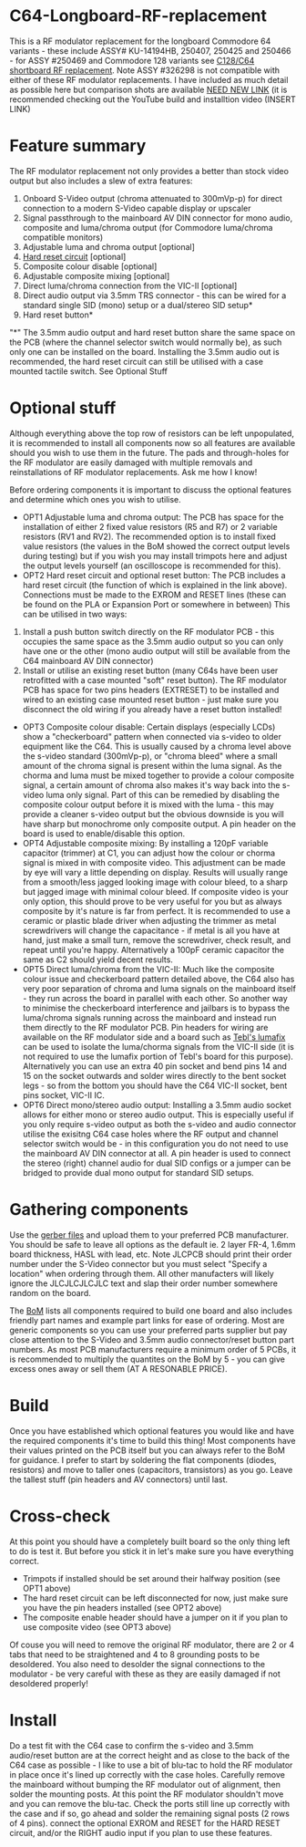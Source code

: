 # C64-Longboard-RF-replacement
This is a RF modulator replacement for the longboard Commodore 64 variants - these include ASSY# KU-14194HB, 250407, 250425 and 250466 - for ASSY #250469 and Commodore 128 variants see [C128/C64 shortboard RF replacement](https://github.com/TheRetroChannel/C128-C64-Shortboard-RF-replacement). Note ASSY #326298 is not compatible with either of these RF modulator replacements. I have included as much detail as possible here but comparison shots are available [NEED NEW LINK](https://www.patreon.com/posts/65701670) (it is recommended checking out the YouTube build and installtion video (INSERT LINK)

# Feature summary
The RF modulator replacement not only provides a better than stock video output but also includes a slew of extra features:
1. Onboard S-Video output (chroma attenuated to 300mVp-p) for direct connection to a modern S-Video capable display or upscaler
2. Signal passthrough to the mainboard AV DIN connector for mono audio, composite and luma/chroma output (for Commodore luma/chroma compatible monitors)
3. Adjustable luma and chroma output [optional]
4. [Hard reset circuit](https://ist.uwaterloo.ca/~schepers/MJK/hard_reset.html) [optional]
5. Composite colour disable [optional]
6. Adjustable composite mixing [optional]
7. Direct luma/chroma connection from the VIC-II [optional]
8. Direct audio output via 3.5mm TRS connector - this can be wired for a standard single SID (mono) setup or a dual/stereo SID setup*
9. Hard reset button*

"*" The 3.5mm audio output and hard reset button share the same space on the PCB (where the channel selector switch would normally be), as such only one can be installed on the board. Installing the 3.5mm audio out is recommended, the hard reset circuit can still be utilised with a case mounted tactile switch. See Optional Stuff

# Optional stuff
Although everything above the top row of resistors can be left unpopulated, it is recommended to install all components now so all features are available should you wish to use them in the future. The pads and through-holes for the RF modulator are easily damaged with multiple removals and reinstallations of RF modulator replacements. Ask me how I know!

Before ordering components it is important to discuss the optional features and determine which ones you wish to utilise.
* OPT1 Adjustable luma and chroma output: The PCB has space for the installation of either 2 fixed value resistors (R5 and R7) or 2 variable resistors (RV1 and RV2). The recommended option is to install fixed value resistors (the values in the BoM showed the correct output levels during testing) but if you wish you may install trimpots here and adjust the output levels yourself (an oscilloscope is recommended for this). 
* OPT2 Hard reset circuit and optional reset button: The PCB includes a hard reset circuit (the function of which is explained in the link above). Connections must be made to the EXROM and RESET lines (these can be found on the PLA or Expansion Port or somewhere in between) This can be utilised in two ways: 
1. Install a push button switch directly on the RF modulator PCB - this occupies the same space as the 3.5mm audio output so you can only have one or the other (mono audio output will still be available from the C64 mainboard AV DIN connector)
2. Install or utilise an existing reset button (many C64s have been user retrofitted with a case mounted "soft" reset button). The RF modulator PCB has space for two pins headers (EXTRESET) to be installed and wired to an existing case mounted reset button - just make sure you disconnect the old wiring if you already have a reset button installed!
* OPT3 Composite colour disable: Certain displays (especially LCDs) show a "checkerboard" pattern when connected via s-video to older equipment like the C64. This is usually caused by a chroma level above the s-video standard (300mVp-p), or "chroma bleed" where a small amount of the chroma signal is present within the luma signal. As the chorma and luma must be mixed together to provide a colour composite signal, a certain amount of chroma also makes it's way back into the s-video luma only signal. Part of this can be remedied by disabling the composite colour output before it is mixed with the luma - this may provide a cleaner s-video output but the obvious downside is you will have sharp but monochrome only composite output. A pin header on the board is used to enable/disable this option.
* OPT4 Adjustable composite mixing: By installing a 120pF variable capacitor (trimmer) at C1, you can adjust how the colour or chorma signal is mixed in with composite video. This adjustment can be made by eye will vary a little depending on display. Results will usually range from a smooth/less jagged looking image with colour bleed, to a sharp but jagged image with minimal colour bleed. If composite video is your only option, this should prove to be very useful for you but as always composite by it's nature is far from perfect. It is recommended to use a ceramic or plastic blade driver when adjusting the trimmer as metal screwdrivers will change the capacitance - if metal is all you have at hand, just make a small turn, remove the screwdriver, check result, and repeat until you're happy. Alternatively a 100pF ceramic capacitor the same as C2 should yield decent results.
* OPT5 Direct luma/chroma from the VIC-II: Much like the composite colour issue and checkerboard pattern detailed above, the C64 also has very poor separation of chroma and luma signals on the mainboard itself - they run across the board in parallel with each other. So another way to minimise the checkerboard interference and jailbars is to bypass the luma/chroma signals running across the mainboard and instead run them directly to the RF modulator PCB. Pin headers for wiring are available on the RF modulator side and a board such as [Tebl's lumafix](https://github.com/tebl/C64-Lumafix) can be used to isolate the luma/chorma signals from the VIC-II side (it is not required to use the lumafix portion of Tebl's board for this purpose). Alternatively you can use an extra 40 pin socket and bend pins 14 and 15 on the socket outwards and solder wires directly to the bent socket legs - so from the bottom you should have the C64 VIC-II socket, bent pins socket, VIC-II IC.
* OPT6 Direct mono/stereo audio output: Installing a 3.5mm audio socket allows for either mono or stereo audio output. This is especially useful if you only require s-video output as both the s-video and audio connector utilise the exisitng C64 case holes where the RF output and channel selector switch would be - in this configuration you do not need to use the mainboard AV DIN connector at all. A pin header is used to connect the stereo (right) channel audio for dual SID configs or a jumper can be bridged to provide dual mono output for standard SID setups.
 
# Gathering components
Use the [gerber files](https://github.com/TheRetroChannel/C64-Longboard-RF-replacement/raw/main/Gerber_C64%20LONGBOARD%20RF%20MOD%20REPLACEMENT.zip) and upload them to your preferred PCB manufacturer. You should be safe to leave all options as the default ie. 2 layer FR-4, 1.6mm board thickness, HASL with lead, etc. Note JLCPCB should print their order number under the S-Video connector but you must select "Specify a location" when ordering through them. All other manufacters will likely ignore the JLCJLCJLCJLC text and slap their order number somewhere random on the board.

The [BoM](https://github.com/TheRetroChannel/C64-Longboard-RF-replacement/blob/main/BOM_C64%20LONGBOARD%20RF%20MOD%20REPLACEMENT.csv) lists all components required to build one board and also includes friendly part names and example part links for ease of ordering. Most are generic components so you can use your preferred parts supplier but pay close attention to the S-Video and 3.5mm audio connector/reset button part numbers. As most PCB manufacturers require a minimum order of 5 PCBs, it is recommended to multiply the quantites on the BoM by 5 - you can give excess ones away or sell them (AT A RESONABLE PRICE). 

# Build
Once you have established which optional features you would like and have the required components it's time to build this thing! Most components have their values printed on the PCB itself but you can always refer to the BoM for guidance. I prefer to start by soldering the flat components (diodes, resistors) and move to taller ones (capacitors, transistors) as you go. Leave the tallest stuff (pin headers and AV connectors) until last.

# Cross-check
At this point you should have a completely built board so the only thing left to do is test it. But before you stick it in let's make sure you have everything correct.
* Trimpots if installed should be set around their halfway position (see OPT1 above)
* The hard reset circuit can be left disconnected for now, just make sure you have the pin headers installed (see OPT2 above)
* The composite enable header should have a jumper on it if you plan to use composite video (see OPT3 above)

Of couse you will need to remove the original RF modulator, there are 2 or 4 tabs that need to be straightened and 4 to 8 grounding posts to be desoldered. You also need to desolder the signal connections to the modulator - be very careful with these as they are easily damaged if not desoldered properly!

# Install
Do a test fit with the C64 case to confirm the s-video and 3.5mm audio/reset button are at the correct height and as close to the back of the C64 case as possible - I like to use a bit of blu-tac to hold the RF modulator in place once it's lined up correctly with the case holes. Carefully remove the mainboard without bumping the RF modulator out of alignment, then solder the mounting posts. At this point the RF modulator shouldn't move and you can remove the blu-tac. Check the ports still line up correctly with the case and if so, go ahead and solder the remaining signal posts (2 rows of 4 pins). connect the optional EXROM and RESET for the HARD RESET circuit, and/or the RIGHT audio input if you plan to use these features.
